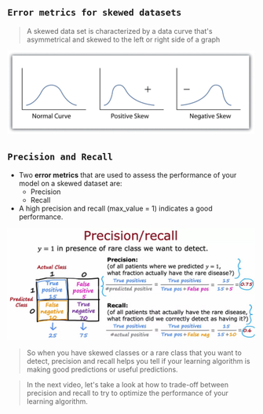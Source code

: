## `Error metrics for skewed datasets`

> A skewed data set is characterized by a data curve that's asymmetrical and skewed to the left or right side of a graph

![Alt text](<ref img/2.png>)

## `Precision and Recall`

- Two **error metrics** that are used to assess the performance of your model on a skewed dataset are:
  - Precision
  - Recall
- A high precision and recall (max_value = 1) indicates a good performance.

![Alt text](<ref img/1.png>)

> So when you have skewed classes or a rare class that you want to detect, precision and recall helps you tell if your learning algorithm is making good predictions or useful predictions. 

> In the next video, let's take a look at how to trade-off between precision and recall to try to optimize the performance of your learning algorithm.